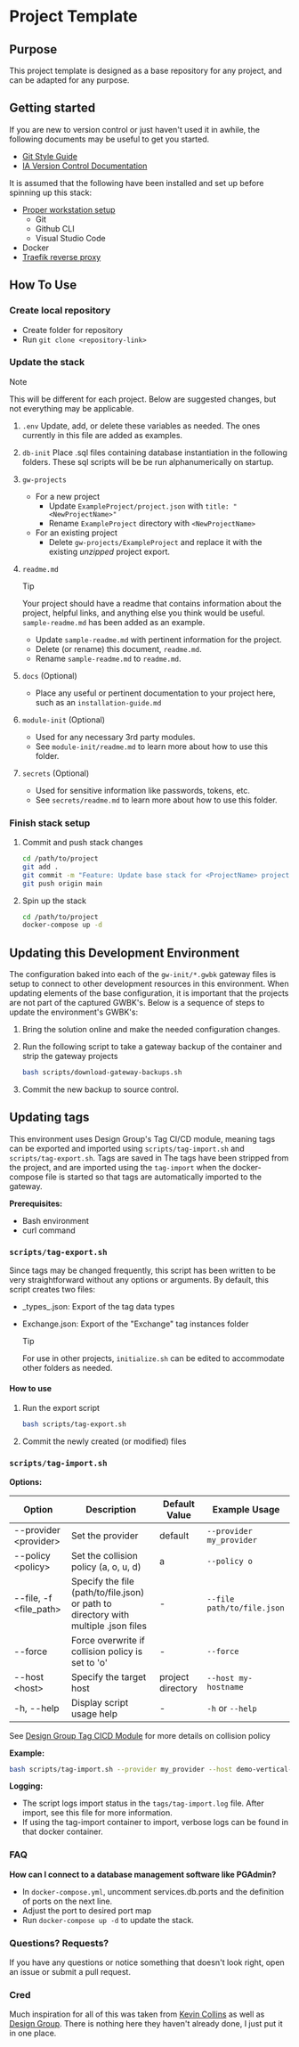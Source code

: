 # Project Template

## Purpose

This project template is designed as a base repository for any project, and can be adapted for any purpose.

## Getting started

If you are new to version control or just haven't used it in awhile, the following documents may be useful to get you started.

* [Git Style Guide](https://github.com/ia-eknorr/ignition-git-style-guide)
* [IA Version Control Documentation](https://github.com/ia-eknorr/ignition-version-control)

It is assumed that the following have been installed and set up before spinning up this stack:

* [Proper workstation setup](https://github.com/ia-eknorr/ignition-version-control/blob/main/Workstation%20Setup.md)
  * Git
  * Github CLI
  * Visual Studio Code
* Docker
* [Traefik reverse proxy](https://github.com/ia-eknorr/traefik-reverse-proxy)

## How To Use

### Create local repository

* Create folder for repository
* Run `git clone <repository-link>`

### Update the stack

> [!NOTE]
> This will be different for each project. Below are suggested changes, but not everything may be applicable.

1. `.env`
   Update, add, or delete these variables as needed. The ones currently in this file are added as examples.

2. `db-init`
   Place .sql files containing database instantiation in the following folders. These sql scripts will be be run alphanumerically on startup.

3. `gw-projects`
   * For a new project
      * Update `ExampleProject/project.json` with `title: "<NewProjectName>"`
      * Rename `ExampleProject` directory with `<NewProjectName>`
   * For an existing project
      * Delete `gw-projects/ExampleProject` and replace it with the existing _unzipped_ project export.

4. `readme.md`
   > [!TIP]
   > Your project should have a readme that contains information about the project, helpful links, and anything else you think would be useful. `sample-readme.md` has been added as an example.

   * Update `sample-readme.md` with pertinent information for the project.
   * Delete (or rename) this document, `readme.md`.
   * Rename `sample-readme.md` to `readme.md`.

5. `docs` (Optional)
   * Place any useful or pertinent documentation to your project here, such as an `installation-guide.md`

6. `module-init` (Optional)

   * Used for any necessary 3rd party modules.
   * See `module-init/readme.md` to learn more about how to use this folder.

7. `secrets` (Optional)
   * Used for sensitive information like passwords, tokens, etc.
   * See `secrets/readme.md` to learn more about how to use this folder.

### Finish stack setup

1. Commit and push stack changes

   ```bash
   cd /path/to/project
   git add .
   git commit -m "Feature: Update base stack for <ProjectName> project"
   git push origin main
   ```

2. Spin up the stack

   ```bash
   cd /path/to/project
   docker-compose up -d
   ```

## Updating this Development Environment

The configuration baked into each of the `gw-init/*.gwbk` gateway files is setup to connect to other development resources in this environment.  When updating elements of the base configuration, it is important that the projects are not part of the captured GWBK's.  Below is a sequence of steps to update the environment's GWBK's:

1. Bring the solution online and make the needed configuration changes.
2. Run the following script to take a gateway backup of the container and strip the gateway projects

   ```bash
   bash scripts/download-gateway-backups.sh
   ```

3. Commit the new backup to source control.

## Updating tags

This environment uses Design Group's Tag CI/CD module, meaning tags can be exported and imported using `scripts/tag-import.sh` and `scripts/tag-export.sh`. Tags are saved in The tags have been stripped from the project, and are imported using the `tag-import` when the docker-compose file is started so that tags are automatically imported to the gateway.

**Prerequisites:**

* Bash environment
* curl command

### `scripts/tag-export.sh`

Since tags may be changed frequently, this script has been written to be very straightforward without any options or arguments. By default, this script creates two files:

* \_types_.json: Export of the tag data types
* Exchange.json: Export of the "Exchange" tag instances folder

    > [!TIP]
    > For use in other projects, `initialize.sh` can be edited to accommodate other folders as needed.

#### How to use

1. Run the export script

    ```bash
    bash scripts/tag-export.sh 
    ```

2. Commit the newly created (or modified) files

### `scripts/tag-import.sh`

**Options:**

| Option                  | Description                                                                            | Default Value     | Example Usage                  |
|-------------------------|----------------------------------------------------------------------------------------|-------------------|--------------------------------|
| --provider \<provider>  | Set the provider                                                                       | default           | `--provider my_provider`   |
| --policy \<policy>      | Set the collision policy (a, o, u, d)                                                  | a                 | `--policy o`                   |
| --file, -f \<file_path> | Specify the file (path/to/file.json) or path to directory with multiple .json files    | -                 | `--file path/to/file.json`     |
| --force                 | Force overwrite if collision policy is set to 'o'                                      | -                 | `--force`                      |
| --host \<host>          | Specify the target host                                                                | project directory | `--host my-hostname`           |
| -h, --help              | Display script usage help                                                              | -                 | `-h` or `--help`               |


See [Design Group Tag CICD Module](https://github.com/design-group/ignition-tag-cicd-module) for more details on collision policy

**Example:**

```bash
bash scripts/tag-import.sh --provider my_provider --host demo-vertical-dev --policy o --file /path/to/tags --force
```

**Logging:**

* The script logs import status in the `tags/tag-import.log` file. After import, see this file for more information.
* If using the tag-import container to import, verbose logs can be found in that docker container.

### FAQ

**How can I connect to a database management software like PGAdmin?**

* In `docker-compose.yml`, uncomment services.db.ports and the definition of ports on the next line.
* Adjust the port to desired port map
* Run `docker-compose up -d` to update the stack.

### Questions? Requests?

If you have any questions or notice something that doesn't look right, open an issue or submit a pull request.

### Cred

Much inspiration for all of this was taken from [Kevin Collins](https://github.com/thirdgen88) as well as [Design Group](https://github.com/design-group). There is nothing here they haven't already done, I just put it in one place.
